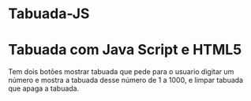 # Tabuada-JS
# Tabuada com Java Script e HTML5
Tem dois botões mostrar tabuada que pede para o usuario digitar um número e mostra a tabuada desse número de 1 a 1000, e limpar tabuada que apaga a tabuada.
